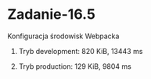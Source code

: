 # Zadanie-16.5
Konfiguracja środowisk Webpacka


1. Tryb development:
820 KiB,
13443 ms

2. Tryb production:
129 KiB,
9804 ms
